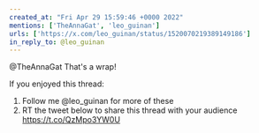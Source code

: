 ```yaml
---
created_at: "Fri Apr 29 15:59:46 +0000 2022"
mentions: ['TheAnnaGat', 'leo_guinan']
urls: ['https://x.com/leo_guinan/status/1520070219389149186']
in_reply_to: @leo_guinan
---
```


@TheAnnaGat That's a wrap!

If you enjoyed this thread:

1. Follow me @leo_guinan for more of these
2. RT the tweet below to share this thread with your audience https://t.co/QzMpo3YW0U